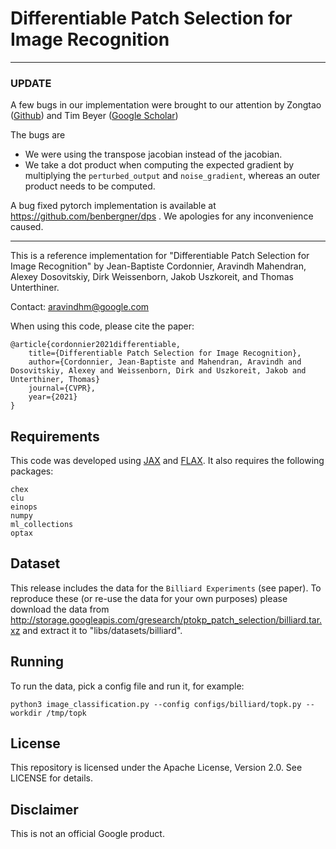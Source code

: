 # Differentiable Patch Selection for Image Recognition 

-----------------------------------------------------------------
### UPDATE
A few bugs in our implementation were brought to our attention by Zongtao ([Github](https://github.com/wztdream)) and 
Tim Beyer ([Google Scholar](https://scholar.google.com/citations?user=mad4ZNsAAAAJ))

The bugs are
* We were using the transpose jacobian instead of the jacobian.
* We take a dot product when computing the expected gradient by multiplying the `perturbed_output` and `noise_gradient`, whereas an outer product needs to be computed.

A bug fixed pytorch implementation is available at https://github.com/benbergner/dps . We apologies for any inconvenience caused.

-----------------------------------------------------------------

This is a reference implementation for 
"Differentiable Patch Selection for Image Recognition"
by Jean-Baptiste Cordonnier, Aravindh Mahendran,
Alexey Dosovitskiy, Dirk Weissenborn, Jakob Uszkoreit, and Thomas Unterthiner.


Contact: [aravindhm@google.com](mailto:aravindhm@google.com)

When using this code, please cite the paper:

```
@article{cordonnier2021differentiable,
    title={Differentiable Patch Selection for Image Recognition},
    author={Cordonnier, Jean-Baptiste and Mahendran, Aravindh and Dosovitskiy, Alexey and Weissenborn, Dirk and Uszkoreit, Jakob and Unterthiner, Thomas}
    journal={CVPR},
    year={2021}
}
```

## Requirements

This code was developed using [JAX](https://github.com/jax-ml/jax) and
[FLAX](https://github.com/google/flax). It also requires the following
packages:

```
chex
clu
einops
numpy
ml_collections
optax
```

## Dataset

This release includes the data for the `Billiard Experiments` (see paper). To
reproduce these (or re-use the data for your own purposes) please download
the data from
http://storage.googleapis.com/gresearch/ptokp_patch_selection/billiard.tar.xz
and extract it to "libs/datasets/billiard".

## Running

To run the data, pick a config file and run it, for example:

```
python3 image_classification.py --config configs/billiard/topk.py --workdir /tmp/topk
```

## License

This repository is licensed under the Apache License, Version 2.0. See LICENSE for details.

## Disclaimer

This is not an official Google product.
